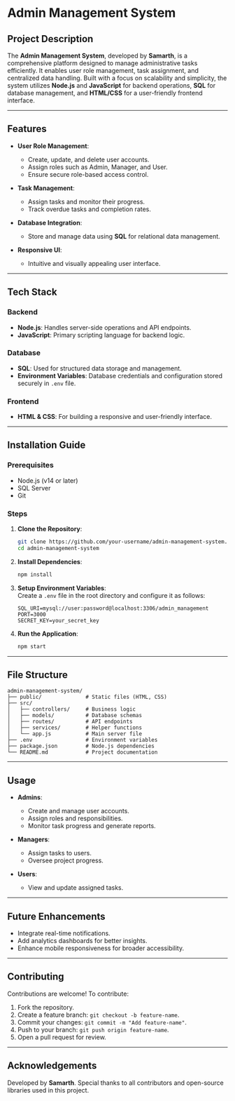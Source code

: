 # Admin Management System

## Project Description
The **Admin Management System**, developed by **Samarth**, is a comprehensive platform designed to manage administrative tasks efficiently. It enables user role management, task assignment, and centralized data handling. Built with a focus on scalability and simplicity, the system utilizes **Node.js** and **JavaScript** for backend operations, **SQL** for database management, and **HTML/CSS** for a user-friendly frontend interface.

---

## Features
- **User Role Management**: 
  - Create, update, and delete user accounts.  
  - Assign roles such as Admin, Manager, and User.  
  - Ensure secure role-based access control.  

- **Task Management**:  
  - Assign tasks and monitor their progress.  
  - Track overdue tasks and completion rates.  

- **Database Integration**:  
  - Store and manage data using **SQL** for relational data management.  

- **Responsive UI**:  
  - Intuitive and visually appealing user interface.  

---

## Tech Stack

### **Backend**
- **Node.js**: Handles server-side operations and API endpoints.  
- **JavaScript**: Primary scripting language for backend logic.  

### **Database**
- **SQL**: Used for structured data storage and management.  
- **Environment Variables**: Database credentials and configuration stored securely in `.env` file.  

### **Frontend**
- **HTML & CSS**: For building a responsive and user-friendly interface.  

---

## Installation Guide

### Prerequisites
- Node.js (v14 or later)  
- SQL Server  
- Git  

### Steps
1. **Clone the Repository**:  
   ```bash
   git clone https://github.com/your-username/admin-management-system.git
   cd admin-management-system
   ```

2. **Install Dependencies**:  
   ```bash
   npm install
   ```

3. **Setup Environment Variables**:  
   Create a `.env` file in the root directory and configure it as follows:  
   ```env
   SQL_URI=mysql://user:password@localhost:3306/admin_management
   PORT=3000
   SECRET_KEY=your_secret_key
   ```

4. **Run the Application**:  
   ```bash
   npm start
   ```
---

## File Structure
```
admin-management-system/
├── public/              # Static files (HTML, CSS)
├── src/
│   ├── controllers/     # Business logic
│   ├── models/          # Database schemas
│   ├── routes/          # API endpoints
│   ├── services/        # Helper functions
│   └── app.js           # Main server file
├── .env                 # Environment variables
├── package.json         # Node.js dependencies
└── README.md            # Project documentation
```

---

## Usage
- **Admins**:  
  - Create and manage user accounts.  
  - Assign roles and responsibilities.  
  - Monitor task progress and generate reports.  

- **Managers**:  
  - Assign tasks to users.  
  - Oversee project progress.  

- **Users**:  
  - View and update assigned tasks.  

---

## Future Enhancements
- Integrate real-time notifications.  
- Add analytics dashboards for better insights.  
- Enhance mobile responsiveness for broader accessibility.  

---

## Contributing
Contributions are welcome! To contribute:  
1. Fork the repository.  
2. Create a feature branch: `git checkout -b feature-name`.  
3. Commit your changes: `git commit -m "Add feature-name"`.  
4. Push to your branch: `git push origin feature-name`.  
5. Open a pull request for review.  

---

## Acknowledgements
Developed by **Samarth**. Special thanks to all contributors and open-source libraries used in this project.  
